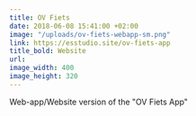 ```yaml
---
title: OV Fiets
date: 2018-06-08 15:41:00 +02:00
image: "/uploads/ov-fiets-webapp-sm.png"
link: https://esstudio.site/ov-fiets-app
title_bold: Website
url: 
image_width: 400
image_height: 320
---
```


Web-app/Website version of the "OV Fiets App"